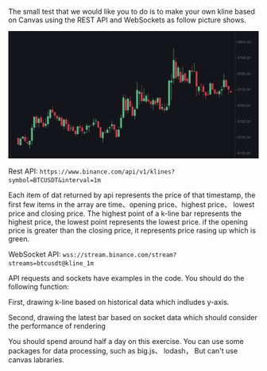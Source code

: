 The small test that we would like you to do is to make your own kline based on Canvas using the REST API and WebSockets as follow picture shows.

<img src="./kline.png">

Rest API: `https://www.binance.com/api/v1/klines?symbol=BTCUSDT&interval=1m`

Each item of dat returned by api represents the price of that timestamp, the first few items in the array are time、opening price、highest price、 lowest price and closing price. The highest point of a k-line bar represents the highest price, the lowest point  represents the lowest price. if the opening price is greater than the closing price, it represents price rasing up which is green.

WebSocket API: `wss://stream.binance.com/stream?streams=btcusdt@kline_1m`


API requests and sockets have examples in the code. You should do the following function:

First, drawing k-line based on historical data which indludes y-axis.

Second, drawing the latest bar based on socket data which should consider the performance of rendering

You should spend around half a day on this exercise. You can use some packages for data processing, such as big.js、 lodash， But can't use canvas labraries.
